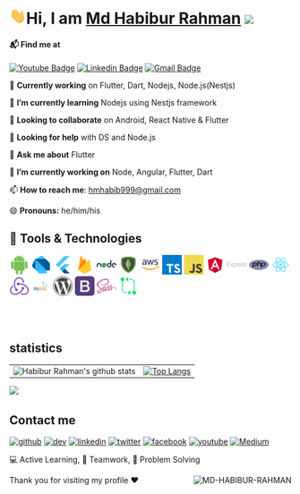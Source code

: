<h1> <img src="https://raw.githubusercontent.com/ABSphreak/ABSphreak/master/gifs/Hi.gif" width="30px">Hi, I am <a href="https://github.com/habib-dev2">Md Habibur Rahman</a> <img src="https://emojis.slackmojis.com/emojis/images/1531849430/4246/blob-sunglasses.gif?1531849430" width="30px"></h1>
</h1>

#### 📬 Find me at
[![Youtube Badge](http://img.shields.io/badge/-Youtube-red?style=flat-square&logo=youtube&link=https://www.youtube.com/)](https://www.youtube.com/) 
[![Linkedin Badge](https://img.shields.io/badge/-LinkedIn-blue?style=flat-square&logo=Linkedin&logoColor=white&link=https://www.linkedin.com/)](https://www.linkedin.com/)
[![Gmail Badge](https://img.shields.io/badge/-Gmail-d14836?style=flat-square&logo=Gmail&logoColor=white&link=mailto:hmhabib999@gmail.com)](mailto:mailto:hmhabib999@gmail.com)


🔭 **Currently working** on Flutter, Dart, Nodejs, Node.js(Nestjs)

🌱 **I’m currently learning** Nodejs using Nestjs framework

👯 **Looking to collaborate** on Android, React Native & Flutter

🤔 **Looking for help** with DS and Node.js

💬 **Ask me about** Flutter

🔭 **I’m currently working on**  Node, Angular, Flutter, Dart

📫 **How to reach me**: hmhabib999@gmail.com

😄 **Pronouns:** he/him/his 

## 🔭 Tools & Technologies

<code><img height="35" src="https://raw.githubusercontent.com/MD-HABIBUR-RAHMAN/MD-HABIBUR-RAHMAN/master/icons/android.png"></code>
<code><img height="35" src="https://raw.githubusercontent.com/MD-HABIBUR-RAHMAN/MD-HABIBUR-RAHMAN/master/icons/dart.png"></code>
<code><img height="35" src="https://raw.githubusercontent.com/MD-HABIBUR-RAHMAN/MD-HABIBUR-RAHMAN/master/icons/flutter.png"></code>
<code><img height="35" src="https://raw.githubusercontent.com/MD-HABIBUR-RAHMAN/MD-HABIBUR-RAHMAN/master/icons/firebase.png"></code>
<code><img height="35" src="https://raw.githubusercontent.com/MD-HABIBUR-RAHMAN/MD-HABIBUR-RAHMAN/master/icons/nodejs.png"></code>
<code><img height="35" src="https://raw.githubusercontent.com/MD-HABIBUR-RAHMAN/MD-HABIBUR-RAHMAN/master/icons/mongodb.png"></code>
<code><img height="35" src="https://raw.githubusercontent.com/MD-HABIBUR-RAHMAN/MD-HABIBUR-RAHMAN/master/icons/aws.png"></code>
<code><img height="35" src="https://raw.githubusercontent.com/MD-HABIBUR-RAHMAN/MD-HABIBUR-RAHMAN/master/icons/typescript.png"></code>
<code><img height="35" src="https://raw.githubusercontent.com/MD-HABIBUR-RAHMAN/MD-HABIBUR-RAHMAN/master/icons/javascript%20(1).png"></code>
<code><img height="35" src="https://raw.githubusercontent.com/MD-HABIBUR-RAHMAN/MD-HABIBUR-RAHMAN/master/icons/angular.png"></code>
<code><img height="35" src="https://raw.githubusercontent.com/MD-HABIBUR-RAHMAN/MD-HABIBUR-RAHMAN/master/icons/express.png"></code>
<code><img height="35" src="https://raw.githubusercontent.com/MD-HABIBUR-RAHMAN/MD-HABIBUR-RAHMAN/master/icons/php.png"></code>
<code><img height="35" src="https://raw.githubusercontent.com/MD-HABIBUR-RAHMAN/MD-HABIBUR-RAHMAN/master/icons/react.png"></code>
<code><img height="35" src="https://raw.githubusercontent.com/MD-HABIBUR-RAHMAN/MD-HABIBUR-RAHMAN/master/icons/redux.png"></code>
<code><img height="35" src="https://raw.githubusercontent.com/MD-HABIBUR-RAHMAN/MD-HABIBUR-RAHMAN/master/icons/mysql.png"></code>
<code><img height="35" src="https://raw.githubusercontent.com/MD-HABIBUR-RAHMAN/MD-HABIBUR-RAHMAN/master/icons/wordpress.png"></code>
<code><img height="35" src="https://raw.githubusercontent.com/MD-HABIBUR-RAHMAN/MD-HABIBUR-RAHMAN/master/icons/bootstrap.png"></code>
<code><img height="35" src="https://raw.githubusercontent.com/MD-HABIBUR-RAHMAN/MD-HABIBUR-RAHMAN/master/icons/sass.png"></code>
<code><img height="35" src="https://raw.githubusercontent.com/MD-HABIBUR-RAHMAN/MD-HABIBUR-RAHMAN/master/icons/git.png"></code>

<!-- <code><img height="35" src="https://raw.githubusercontent.com/MD-HABIBUR-RAHMAN/MD-HABIBUR-RAHMAN/master/icons/nuxtjs-icon.svg"></code> -->
 
<!-- <code><img height="35" src="https://raw.githubusercontent.com/MD-HABIBUR-RAHMAN/MD-HABIBUR-RAHMAN/master/icons/vue.png"></code> -->

<!-- <code><img height="35" src="https://raw.githubusercontent.com/MD-HABIBUR-RAHMAN/MD-HABIBUR-RAHMAN/master/icons/laravel.png"></code> -->


<br><br>
##

## statistics

|       |  |
| :----: |    :----:   |
| ![Habibur Rahman's github stats](https://github-readme-stats.vercel.app/api?username=MD-HABIBUR-RAHMAN&show_icons=true&theme=radical)| [![Top Langs](https://github-readme-stats.vercel.app/api/top-langs/?username=MD-HABIBUR-RAHMAN)]()|

<img src="https://github.com/punitkmryh/punitkmryh/blob/master/wave.svg" />

## Contact me

[<img src='https://img.icons8.com/color/2x/github--v1.png' alt='github' height='40'>](https://github.com/MD-HABIBUR-RAHMAN) [<img src='https://cdn.jsdelivr.net/npm/simple-icons@3.0.1/icons/dev-dot-to.svg' alt='dev' height='40'>](https://dev.to) [<img src='https://img.icons8.com/color/2x/linkedin.png' alt='linkedin' height='40'>](https://www.linkedin.com/) [<img src='https://img.icons8.com/color/2x/twitter.png' alt='twitter' height='40'>](https://twitter.com/)  [<img src='https://img.icons8.com/color/2x/facebook-new.png' alt='facebook' height='40'>](https://www.facebook.com/hmhabiburrahmanBD)  [<img src='https://img.icons8.com/color/2x/youtube-play.png' alt='youtube' height='40'>](https://www.youtube.com/channel/UCNPuhIMO-v2f4mwtsBe5Iiw) [<img src='https://img.icons8.com/color/2x/medium-logo.png' alt='Medium' height='40'>](https://medium.com/) 

💻 Active Learning, 🤝 Teamwork, 👨‍ Problem Solving


<img align='right' src="https://komarev.com/ghpvc/?username=MD-HABIBUR-RAHMAN" alt="MD-HABIBUR-RAHMAN" />
Thank you for visiting my profile ❤️ 
